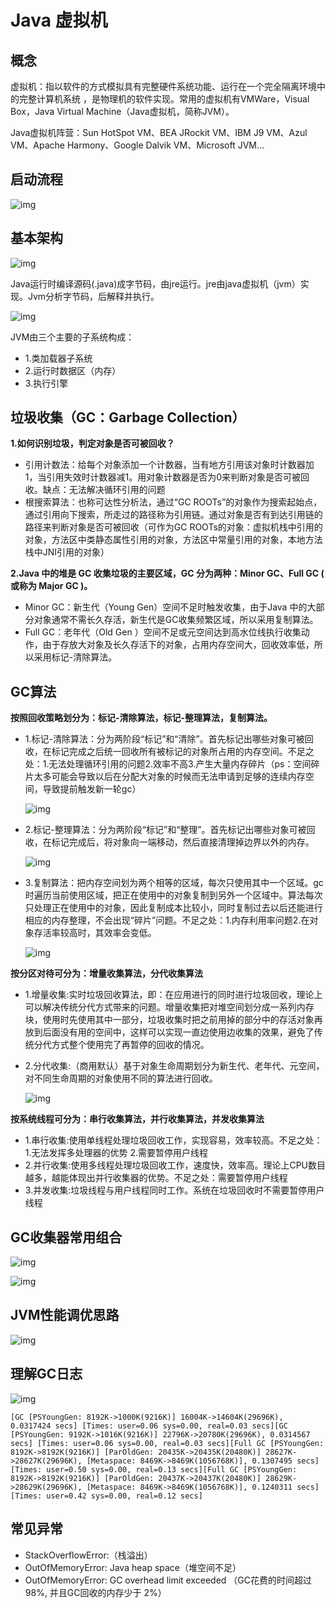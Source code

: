 # Java 虚拟机

## 概念 

虚拟机：指以软件的方式模拟具有完整硬件系统功能、运行在一个完全隔离环境中的完整计算机系统 ，是物理机的软件实现。常用的虚拟机有VMWare，Visual Box，Java Virtual Machine（Java虚拟机，简称JVM）。

Java虚拟机阵营：Sun HotSpot VM、BEA JRockit VM、IBM J9 VM、Azul VM、Apache Harmony、Google Dalvik VM、Microsoft JVM…

## 启动流程

![img](https://mmbiz.qpic.cn/mmbiz_jpg/rtJ5LhxxzwnZn7qgEtupXRcibhJQzGGrnvl3V20niczzMEkLJ2F3iarI6oL3IYmXyPC02bgK9q3XThMxHUZZfB5Kg/640?wx_fmt=jpeg&tp=webp&wxfrom=5&wx_lazy=1&wx_co=1)



## 基本架构

![img](https://mmbiz.qpic.cn/mmbiz_jpg/rtJ5LhxxzwnZn7qgEtupXRcibhJQzGGrng6rTeDq1kxib5Q5R5HvD60fR4lXjNDZK15TNuFFFZicOeicAFtObKiar7Q/640?wx_fmt=jpeg&tp=webp&wxfrom=5&wx_lazy=1&wx_co=1)

Java运行时编译源码(.java)成字节码，由jre运行。jre由java虚拟机（jvm）实现。Jvm分析字节码，后解释并执行。

![img](https://mmbiz.qpic.cn/mmbiz_jpg/rtJ5LhxxzwnZn7qgEtupXRcibhJQzGGrnXkick1997l5aSwJJuic7IMfRfMANJ7icYHJfFGBRkib0Q9AMCMOy8tw1Gg/640?wx_fmt=jpeg&tp=webp&wxfrom=5&wx_lazy=1&wx_co=1)

JVM由三个主要的子系统构成：

- 1.类加载器子系统
- 2.运行时数据区（内存）
- 3.执行引擎

## 垃圾收集（GC：Garbage Collection）

**1.如何识别垃圾，判定对象是否可被回收？**

- 引用计数法：给每个对象添加一个计数器，当有地方引用该对象时计数器加1，当引用失效时计数器减1。用对象计数器是否为0来判断对象是否可被回收。缺点：无法解决循环引用的问题
- 根搜索算法：也称可达性分析法，通过“GC ROOTs”的对象作为搜索起始点，通过引用向下搜索，所走过的路径称为引用链。通过对象是否有到达引用链的路径来判断对象是否可被回收（可作为GC ROOTs的对象：虚拟机栈中引用的对象，方法区中类静态属性引用的对象，方法区中常量引用的对象，本地方法栈中JNI引用的对象）

**2.Java 中的堆是 GC 收集垃圾的主要区域，GC 分为两种：Minor GC、Full GC ( 或称为 Major GC )。**

- Minor GC：新生代（Young Gen）空间不足时触发收集，由于Java 中的大部分对象通常不需长久存活，新生代是GC收集频繁区域，所以采用复制算法。
- Full GC：老年代（Old Gen ）空间不足或元空间达到高水位线执行收集动作，由于存放大对象及长久存活下的对象，占用内存空间大，回收效率低，所以采用标记-清除算法。

## GC算法

**按照回收策略划分为：标记-清除算法，标记-整理算法，复制算法。**

- 1.标记-清除算法：分为两阶段“标记”和“清除”。首先标记出哪些对象可被回收，在标记完成之后统一回收所有被标记的对象所占用的内存空间。不足之处：1.无法处理循环引用的问题2.效率不高3.产生大量内存碎片（ps：空间碎片太多可能会导致以后在分配大对象的时候而无法申请到足够的连续内存空间，导致提前触发新一轮gc）

  ![img](https://mmbiz.qpic.cn/mmbiz_jpg/rtJ5LhxxzwnZn7qgEtupXRcibhJQzGGrnmpkibhY68rHooAYKqXIY9J8AMItDpbQCYFJktbogRHCIO6setXPhosQ/640?wx_fmt=jpeg&tp=webp&wxfrom=5&wx_lazy=1&wx_co=1)

- 2.标记-整理算法：分为两阶段“标记”和“整理”。首先标记出哪些对象可被回收，在标记完成后，将对象向一端移动，然后直接清理掉边界以外的内存。

  ![img](https://mmbiz.qpic.cn/mmbiz_jpg/rtJ5LhxxzwnZn7qgEtupXRcibhJQzGGrnwzQAn0fpAC9QjgGpQVEiaZ3Dglpib2DksR8QAJicdYic1ibs4xwiczFiatcHw/640?wx_fmt=jpeg&tp=webp&wxfrom=5&wx_lazy=1&wx_co=1)

- 3.复制算法：把内存空间划为两个相等的区域，每次只使用其中一个区域。gc时遍历当前使用区域，把正在使用中的对象复制到另外一个区域中。算法每次只处理正在使用中的对象，因此复制成本比较小，同时复制过去以后还能进行相应的内存整理，不会出现“碎片”问题。不足之处：1.内存利用率问题2.在对象存活率较高时，其效率会变低。

  ![img](https://mmbiz.qpic.cn/mmbiz_jpg/rtJ5LhxxzwnZn7qgEtupXRcibhJQzGGrnFoycBJXhbILMeq6L5qxgiahT1QbRrvp3bF3uom5k24ugjWcL1y5U3Vg/640?wx_fmt=jpeg&tp=webp&wxfrom=5&wx_lazy=1&wx_co=1)

**按分区对待可分为：增量收集算法，分代收集算法**

- 1.增量收集:实时垃圾回收算法，即：在应用进行的同时进行垃圾回收，理论上可以解决传统分代方式带来的问题。增量收集把对堆空间划分成一系列内存块，使用时先使用其中一部分，垃圾收集时把之前用掉的部分中的存活对象再放到后面没有用的空间中，这样可以实现一直边使用边收集的效果，避免了传统分代方式整个使用完了再暂停的回收的情况。

- 2.分代收集:（商用默认）基于对象生命周期划分为新生代、老年代、元空间，对不同生命周期的对象使用不同的算法进行回收。

  ![img](https://mmbiz.qpic.cn/mmbiz_jpg/rtJ5LhxxzwnZn7qgEtupXRcibhJQzGGrndj3Um6ZnYrBg5jusc9y4cxMibv2RI3fcT3AaDo5AGA0icfeZibU2xMlzw/640?wx_fmt=jpeg&tp=webp&wxfrom=5&wx_lazy=1&wx_co=1)

**按系统线程可分为：串行收集算法，并行收集算法，并发收集算法**

- 1.串行收集:使用单线程处理垃圾回收工作，实现容易，效率较高。不足之处：1.无法发挥多处理器的优势 2.需要暂停用户线程
- 2.并行收集:使用多线程处理垃圾回收工作，速度快，效率高。理论上CPU数目越多，越能体现出并行收集器的优势。不足之处：需要暂停用户线程
- 3.并发收集:垃圾线程与用户线程同时工作。系统在垃圾回收时不需要暂停用户线程

## GC收集器常用组合

![img](https://mmbiz.qpic.cn/mmbiz_jpg/rtJ5LhxxzwnZn7qgEtupXRcibhJQzGGrnM6icBiaxFeibrYhIqFQp6yZjxJq24PNsVIia2XxLWLsp0qRMSWG9B25QEw/640?wx_fmt=jpeg&tp=webp&wxfrom=5&wx_lazy=1&wx_co=1)

![img](https://mmbiz.qpic.cn/mmbiz_png/rtJ5LhxxzwnZn7qgEtupXRcibhJQzGGrnDMMlPKePZugV11GgnYtuXLfJCicMIjGb0y6YSlwDXCHYPCic7rW88yXg/640?wx_fmt=png&tp=webp&wxfrom=5&wx_lazy=1&wx_co=1)

## JVM性能调优思路

![img](https://mmbiz.qpic.cn/mmbiz_jpg/rtJ5LhxxzwnZn7qgEtupXRcibhJQzGGrn2sJZeJv8pPtXCK3tyEG1Mllx3ennoCbS3BlfLQFOVbpicbHRk9qJZLw/640?wx_fmt=jpeg&tp=webp&wxfrom=5&wx_lazy=1&wx_co=1)

## 理解GC日志

![img](https://mmbiz.qpic.cn/mmbiz_jpg/rtJ5LhxxzwnZn7qgEtupXRcibhJQzGGrnbZObY52vdFytwoY3bh0KZraxr11za0hDEQSKCpOGBfYadKUUBjoNTA/640?wx_fmt=jpeg&tp=webp&wxfrom=5&wx_lazy=1&wx_co=1)



```
[GC [PSYoungGen: 8192K->1000K(9216K)] 16004K->14604K(29696K), 0.0317424 secs] [Times: user=0.06 sys=0.00, real=0.03 secs][GC [PSYoungGen: 9192K->1016K(9216K)] 22796K->20780K(29696K), 0.0314567 secs] [Times: user=0.06 sys=0.00, real=0.03 secs][Full GC [PSYoungGen: 8192K->8192K(9216K)] [ParOldGen: 20435K->20435K(20480K)] 28627K->28627K(29696K), [Metaspace: 8469K->8469K(1056768K)], 0.1307495 secs] [Times: user=0.50 sys=0.00, real=0.13 secs][Full GC [PSYoungGen: 8192K->8192K(9216K)] [ParOldGen: 20437K->20437K(20480K)] 28629K->28629K(29696K), [Metaspace: 8469K->8469K(1056768K)], 0.1240311 secs] [Times: user=0.42 sys=0.00, real=0.12 secs]
```

## 常见异常

- StackOverflowError:（栈溢出）
- OutOfMemoryError: Java heap space（堆空间不足）
- OutOfMemoryError: GC overhead limit exceeded  （GC花费的时间超过 98%, 并且GC回收的内存少于 2%）